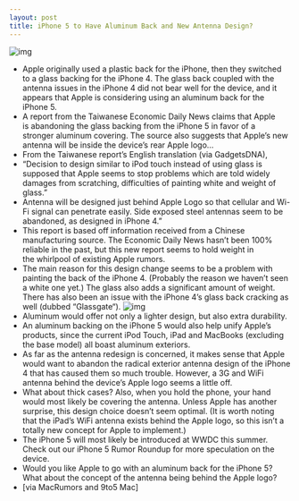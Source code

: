 ```yaml
---
layout: post
title: iPhone 5 to Have Aluminum Back and New Antenna Design?
---
```

![img](http://media.idownloadblog.com/wp-content/uploads/2011/03/iPhone-5-Radical-Design.jpeg)
* Apple originally used a plastic back for the iPhone, then they switched to a glass backing for the iPhone 4. The glass back coupled with the antenna issues in the iPhone 4 did not bear well for the device, and it appears that Apple is considering using an aluminum back for the iPhone 5.
* A report from the Taiwanese Economic Daily News claims that Apple is abandoning the glass backing from the iPhone 5 in favor of a stronger aluminum covering. The source also suggests that Apple’s new antenna will be inside the device’s rear Apple logo…
* From the Taiwanese report’s English translation (via GadgetsDNA),
* “Decision to design similar to iPod touch instead of using glass is supposed that Apple seems to stop problems which are told widely damages from scratching, difficulties of painting white and weight of glass.”
* Antenna will be designed just behind Apple Logo so that cellular and Wi-Fi signal can penetrate easily. Side exposed steel antennas seem to be abandoned, as designed in iPhone 4.”
* This report is based off information received from a Chinese manufacturing source. The Economic Daily News hasn’t been 100% reliable in the past, but this new report seems to hold weight in the whirlpool of existing Apple rumors.
* The main reason for this design change seems to be a problem with painting the back of the iPhone 4. (Probably the reason we haven’t seen a white one yet.) The glass also adds a significant amount of weight. There has also been an issue with the iPhone 4’s glass back cracking as well (dubbed “Glassgate“).
![img](http://media.idownloadblog.com/wp-content/uploads/2011/03/cracked-iPhone-4.jpeg)
* Aluminum would offer not only a lighter design, but also extra durability.
* An aluminum backing on the iPhone 5 would also help unify Apple’s products, since the current iPod Touch, iPad and MacBooks (excluding the base model) all boast aluminum exteriors.
* As far as the antenna redesign is concerned, it makes sense that Apple would want to abandon the radical exterior antenna design of the iPhone 4 that has caused them so much trouble. However, a 3G and WiFi antenna behind the device’s Apple logo seems a little off.
* What about thick cases? Also, when you hold the phone, your hand would most likely be covering the antenna. Unless Apple has another surprise, this design choice doesn’t seem optimal. (It is worth noting that the iPad’s WiFi antenna exists behind the Apple logo, so this isn’t a totally new concept for Apple to implement.)
* The iPhone 5 will most likely be introduced at WWDC this summer. Check out our iPhone 5 Rumor Roundup for more speculation on the device.
* Would you like Apple to go with an aluminum back for the iPhone 5? What about the concept of the antenna being behind the Apple logo?
* [via MacRumors and 9to5 Mac]

